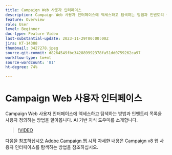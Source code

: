 ```yaml
---
title: Campaign Web 사용자 인터페이스
description: Campaign Web 사용자 인터페이스에 액세스하고 탐색하는 방법과 인벤토리 목록을 사용자 정의하는 방법을 알아봅니다. AI 기반 지식 도우미를 소개합니다.
feature: Overview
role: User
level: Beginner
doc-type: Feature Video
last-substantial-update: 2023-11-29T00:00:00Z
jira: KT-14388
thumbnail: 3427278.jpeg
source-git-commit: d8264549fbc342889992378fa51dd0759262ca97
workflow-type: tm+mt
source-wordcount: '81'
ht-degree: 74%

---
```



# Campaign Web 사용자 인터페이스

Campaign Web 사용자 인터페이스에 액세스하고 탐색하는 방법과 인벤토리 목록을 사용자 정의하는 방법을 알아봅니다. AI 기반 지식 도우미를 소개합니다.

>[!VIDEO](https://video.tv.adobe.com/v/3427278/?learn=on)

다음을 참조하십시오 [Adobe Campaign 웹 시작](https://experienceleague.adobe.com/docs/campaign-web/v8/start/get-started.html) 자세한 내용은 Campaign v8 웹 사용자 인터페이스를 탐색하는 방법을 참조하십시오.
